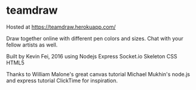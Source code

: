# teamdraw

Hosted at https://teamdraw.herokuapp.com/

Draw together online with different pen colors and sizes. Chat with your fellow artists as well.

Built by Kevin Fei, 2016 using
Nodejs
Express
Socket.io
Skeleton CSS
HTML5

Thanks to 
William Malone's great canvas tutorial
Michael Mukhin's node.js and express tutorial
ClickTime for inspiration.
